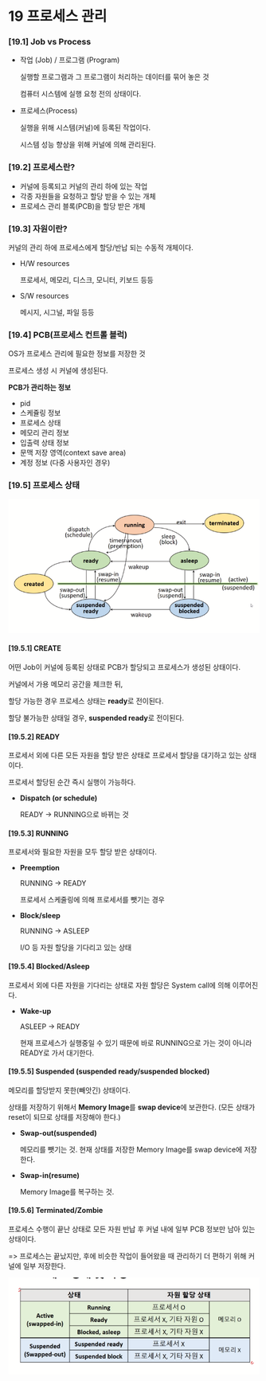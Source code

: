 # 19 프로세스 관리

### [19.1] Job vs Process

- 작업 (Job) / 프로그램 (Program)

  실행할 프로그램과 그 프로그램이 처리하는 데이터를 묶어 놓은 것

  컴퓨터 시스템에 실행 요청 전의 상태이다.

- 프로세스(Process)

  실행을 위해 시스템(커널)에 등록된 작업이다.

  시스템 성능 향상을 위해 커널에 의해 관리된다.





### [19.2] 프로세스란?

- 커널에 등록되고 커널의 관리 하에 있는 작업
- 각종 자원들을 요청하고 할당 받을 수 있는 개체
- 프로세스 관리 블록(PCB)을 할당 받은 개체





### [19.3] 자원이란?

커널의 관리 하에 프로세스에게 할당/반납 되는 수동적 개체이다.

- H/W resources

  프로세서, 메모리, 디스크, 모니터, 키보드 등등

- S/W resources

  메시지, 시그널, 파일 등등





### [19.4] PCB(프로세스 컨트롤 블럭)

OS가 프로세스 관리에 필요한 정보를 저장한 것

프로세스 생성 시 커널에 생성된다.

**PCB가 관리하는 정보**

- pid
- 스케쥴링 정보
- 프로세스 상태
- 메모리 관리 정보
- 입출력 상태 정보
- 문맥 저장 영역(context save area)
- 계정 정보 (다중 사용자인 경우)





### [19.5] 프로세스 상태

![19.5 프로세스 상태 관리](img/19.5%20%ED%94%84%EB%A1%9C%EC%84%B8%EC%8A%A4%20%EC%83%81%ED%83%9C%20%EA%B4%80%EB%A6%AC.PNG)

#### [19.5.1] CREATE

어떤 Job이 커널에 등록된 상태로 PCB가 할당되고 프로세스가 생성된 상태이다.

커널에서 가용 메모리 공간을 체크한 뒤,

할당 가능한 경우 프로세스 상태는 **ready**로 전이된다.

할당 불가능한 상태일 경우, **suspended ready**로 전이된다.



#### [19.5.2] READY

프로세서 외에 다른 모든 자원을 할당 받은 상태로 프로세서 할당을 대기하고 있는 상태이다. 

프로세서 할당된 순간 즉시 실행이 가능하다.

- **Dispatch (or schedule)**

  READY -> RUNNING으로 바뀌는 것



#### [19.5.3] RUNNING

프로세서와 필요한 자원을 모두 할당 받은 상태이다.



- **Preemption**

  RUNNING -> READY

  프로세서 스케줄링에 의해 프로세서를 뺏기는 경우

- **Block/sleep**

  RUNNING -> ASLEEP

  I/O 등 자원 할당을 기다리고 있는 상태



#### [19.5.4] Blocked/Asleep 

프로세서 외에 다른 자원을 기다리는 상태로 자원 할당은 System call에 의해 이루어진다.



- **Wake-up**

  ASLEEP -> READY

  현재 프로세스가 실행중일 수 있기 때문에 바로 RUNNING으로 가는 것이 아니라 READY로 가서 대기한다.





#### [19.5.5] Suspended (suspended ready/suspended blocked)

메모리를 할당받지 못한(빼앗긴) 상태이다.

상태를 저장하기 위해서 **Memory Image**를 **swap device**에 보관한다. (모든 상태가 reset이 되므로 상태를 저장해야 한다.)



- **Swap-out(suspended)**

  메모리를 뺏기는 것. 현재 상태를 저장한 Memory Image를 swap device에 저장한다.

- **Swap-in(resume)**

  Memory Image를 복구하는 것.





#### [19.5.6] Terminated/Zombie

프로세스 수행이 끝난 상태로 모든 자원 반납 후 커널 내에 일부 PCB 정보만 남아 있는 상태이다.

=> 프로세스는 끝났지만, 후에 비슷한 작업이 들어왔을 때 관리하기 더 편하기 위해 커널에 일부 저장한다.

  

![19.5 프로세스 상태 관리2](img/19.5%20%ED%94%84%EB%A1%9C%EC%84%B8%EC%8A%A4%20%EC%83%81%ED%83%9C%20%EA%B4%80%EB%A6%AC2.PNG)

